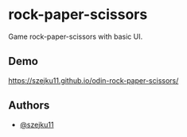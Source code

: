 # rock-paper-scissors

Game rock-paper-scissors with basic UI.


## Demo

https://szejku11.github.io/odin-rock-paper-scissors/


## Authors

- [@szejku11](https://github.com/szejku11)
